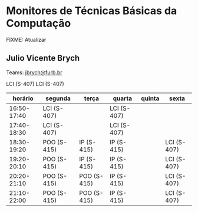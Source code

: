 # Monitores de Técnicas Básicas da Computação

FIXME: Atualizar

## Julio Vicente Brych

Teams: jbrych@furb.br  

LCI (S-407)
LCI (S-407)

| horário     | segunda     | terça       | quarta      | quinta      | sexta       |
| ----------- | ----------- | ----------- | ----------- | ----------- | ----------- |
| 16:50-17:40 | LCI (S-407) |             | LCI (S-407) |             |             |
| 17:40-18:30 | LCI (S-407) |             | LCI (S-407) |             |             |
| 18:30-19:20 | POO (S-415) | IP  (S-415) | IP  (S-415) |             | LCI (S-407) |
| 19:20-20:10 | POO (S-415) | IP  (S-415) | IP  (S-415) |             | LCI (S-407) |
| 20:20-21:10 | POO (S-415) | POO (S-415) | IP  (S-415) |             | LCI (S-407) |
| 21:10-22:00 | POO (S-415) | POO (S-415) | IP  (S-415) |             | LCI (S-407) |

<!--
**Atenção**: Para atendimento:
Informe sua turma  
  Printscreen do enunciado (se tiver)  
  Printscreen do que já foi desenvolvido  
Aguarde :)

**Dicas**:  

- Use o atalho: Tecla Windows + Shift + S para selecionar área e depois Ctrl + V para colar a *printscreen* na conversa com os monitores.  
- Mande mensagem fora do horário seguindo as instruções de atendimento e aguarde atendimento dentro dos horários, assim conseguimos atendê-los mais rápido!  
-->